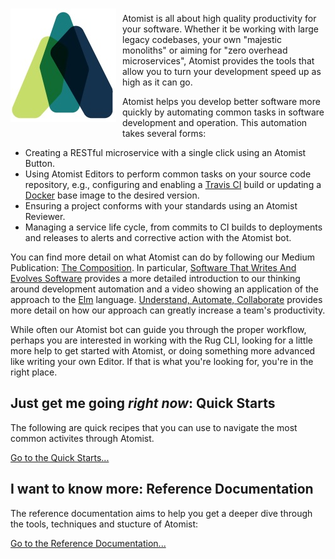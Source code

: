 <img style="float: left; padding-top: 7px; padding-right: 10px; padding-bottom: 20px;" src="images/atomist-logo-source.jpg">

Atomist is all about high quality productivity for your software.
Whether it be working with large legacy codebases, your own "majestic
monoliths" or aiming for "zero overhead microservices", Atomist
provides the tools that allow you to turn your development speed up as
high as it can go.

Atomist helps you develop better software more quickly by automating
common tasks in software development and operation.  This automation
takes several forms:

-   Creating a RESTful microservice with a single click using an
    Atomist Button.
-   Using Atomist Editors to perform common tasks on your source code
    repository, e.g., configuring and enabling a [Travis CI][travis]
    build or updating a [Docker][docker] base image to the desired
    version.
-   Ensuring a project conforms with your standards using an Atomist
    Reviewer.
-   Managing a service life cycle, from commits to CI builds to
    deployments and releases to alerts and corrective action with the
    Atomist bot.

[travis]: https://travis-ci.org/
[docker]: https://www.docker.com/

You can find more detail on what Atomist can do by following our
Medium Publication: [The Composition][composition].  In
particular, [Software That Writes And Evolves Software][evolve]
provides a more detailed introduction to our thinking around
development automation and a video showing an application of the
approach to the [Elm][elm]
language.  [Understand, Automate, Collaborate][collab] provides more
detail on how our approach can greatly increase a team's productivity.

[composition]: https://medium.com/the-composition
[evolve]: https://medium.com/the-composition/software-that-writes-and-evolves-software-953578a6fc36#.yw7mkg6sy
[elm]: http://elm-lang.org/
[collab]: https://medium.com/the-composition/understand-automate-collaborate-1b5695ecb724#.u3df7vvjc

While often our Atomist bot can guide you through the proper workflow,
perhaps you are interested in working with the Rug CLI, looking for a
little more help to get started with Atomist, or doing something more
advanced like writing your own Editor.  If that is what you're looking
for, you're in the right place.

## Just get me going *right now*: Quick Starts

The following are quick recipes that you can use to navigate the most
common activites through Atomist.

[Go to the Quick Starts...](quick-starts/index.md)

## I want to know more: Reference Documentation

The reference documentation aims to help you get a deeper dive through
the tools, techniques and stucture of Atomist:

[Go to the Reference Documentation...](reference-docs/index.md)
